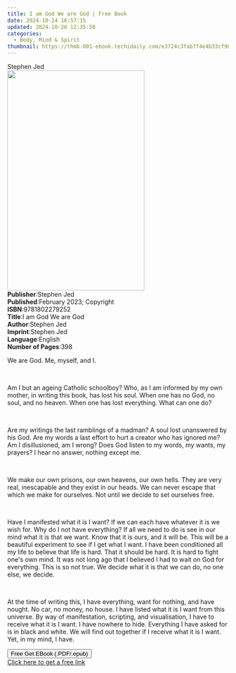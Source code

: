 ```yaml
---
title: I am God We are God | Free Book
date: 2024-10-24 16:57:15
updated: 2024-10-26 12:35:58
categories:
  - Body, Mind & Spirit
thumbnail: https://thmb-001-ebook.techidaily.com/e3724c3fab7f4e4b33cf9013ea66a1ef68bce923eb135f5784d98c1d79a13a04.jpg
---
```

<main id="book-container">
  <div class="flex flex-col">
    <div class="book-brief flex-1 py-6 px-4 sm:p-6 md:py-10 md:px-8">
      <!-- brief-->
      <div class="book-brief-main">Stephen Jed</div>
    </div>
    <div
      class="book-meta-info flex-1 grid gap-4 col-start-1 col-end-3 row-start-1 sm:mb-6 sm:grid-cols-4 lg:gap-6 lg:col-start-2 lg:row-end-6 lg:row-span-6 lg:mb-0"
    >
      <div
        class="book-meta-info-left place-content-center mt-4 p-4 text-sm leading-6 col-start-2 col-span-2 dark:text-slate-400"
      >
        <img
          class="w-full h-500 object-cover rounded-lg sm:h-255 sm:col-span-2 lg:col-span-full"
          src="https://img-001-ebook.techidaily.com/d3d99cb519093ab61a2dc94c37927e12de9330305b25d4f14b87762bcb5d6e32.jpg"
          alt=""
          width="312"
          height="500"
        />
      </div>
      <div
        class="book-meta-info-right mt-2 col-start-1 row-start-2 col-span-3 self-center"
      >
        <!-- meta data  -->
        <div class="flex flex-col px-4 md:px-8">
          <div class="flex-1">
            <strong>Publisher</strong>:<span class="px-2">Stephen Jed</span>
          </div>
          <div class="flex-1">
            <strong>Published</strong>:<span class="px-2"
              >February 2023; Copyright</span
            >
          </div>
          <div class="flex-1">
            <strong>ISBN</strong>:<span class="px-2">9781802279252</span>
          </div>
          <div class="flex-1">
            <strong>Title</strong>:<span class="px-2">I am God We are God</span>
          </div>
          <div class="flex-1">
            <strong>Author</strong>:<span class="px-2">Stephen Jed</span>
          </div>
          <div class="flex-1">
            <strong>Imprint</strong>:<span class="px-2">Stephen Jed</span>
          </div>
          <div class="flex-1">
            <strong>Language</strong>:<span class="px-2">English</span>
          </div>
          <div class="flex-1">
            <strong>Number of Pages</strong>:<span class="px-2">398</span>
          </div>
        </div>
      </div>
    </div>
    <div class="book-description flex-1 py-6 px-4 sm:p-6 md:py-10 md:px-8">
      <div class="book-description-main">
        <div accordion-content="" id="description">
          <p>We are God. Me, myself, and I.</p>
          <p><br /></p>
          <p>
            Am I but an ageing Catholic schoolboy? Who, as I am informed by my
            own mother, in writing this book, has lost his soul. When one has no
            God, no soul, and no heaven. When one has lost everything. What can
            one do?
          </p>
          <p><br /></p>
          <p>
            Are my writings the last ramblings of a madman? A soul lost
            unanswered by his God. Are my words a last effort to hurt a creator
            who has ignored me? Am I disillusioned, am I wrong? Does God listen
            to my words, my wants, my prayers? I hear no answer, nothing except
            me.
          </p>
          <p><br /></p>
          <p>
            We make our own prisons, our own heavens, our own hells. They are
            very real, inescapable and they exist in our heads. We can never
            escape that which we make for ourselves. Not until we decide to set
            ourselves free.
          </p>
          <p><br /></p>
          <p>
            Have I manifested what it is I want? If we can each have whatever it
            is we wish for. Why do I not have everything? If all we need to do
            is see in our mind what it is that we want. Know that it is ours,
            and it will be. This will be a beautiful experiment to see if I get
            what I want. I have been conditioned all my life to believe that
            life is hard. That it should be hard. It is hard to fight one's own
            mind. It was not long ago that I believed I had to wait on God for
            everything. This is so not true. We decide what it is that we can
            do, no one else, we decide.
          </p>
          <p><br /></p>
          <p>
            At the time of writing this, I have everything, want for nothing,
            and have nought. No car, no money, no house. I have listed what it
            is I want from this universe. By way of manifestation, scripting,
            and visualisation, I have to receive what it is I want. I have
            nowhere to hide. Everything I have asked for is in black and white.
            We will find out together if I receive what it is I want. Yet, in my
            mind, I have.
          </p>
        </div>
        <div class="accordion-fader"></div>
      </div>
    </div>
    <div class="book-excerpts flex-1 py-6 px-4 sm:p-6 md:py-10 md:px-8"></div>
    <div
      class="book-about-author flex-1 py-6 px-4 sm:p-6 md:py-10 md:px-8"
    ></div>
    <div class="book-free-get flex-1 py-6 px-4 sm:p-6 md:py-10 md:px-8">
      <button
        id="btn-free-get"
        class="bg-blue-500 hover:bg-blue-700 text-white font-bold py-2 px-4 rounded"
      >
        Free Get EBook (.PDF/.epub)
      </button>
      <div id="countdown-display" class="px-2 text-lg mt-2"></div>
      <a
        id="free-link"
        class="hidden bg-blue-500 hover:bg-blue-700 text-white font-bold py-2 px-4 rounded"
        href="https://www.ebooks.com/en-us/book/210764872/i-am-god-we-are-god/stephen-jed/"
        target="_blank"
        >Click here to get a free link</a
      >
    </div>
    <script>
      let countdownTime = 0;
      let countdownInterval = null;
      document
        .getElementById('btn-free-get')
        .addEventListener('click', startCountdown);
      function startCountdown() {
        countdownTime = new Date().getTime() + 60000 * 3;
        countdownInterval = setInterval(updateCountdown, 1000);
        document.getElementById('btn-free-get').disabled = true;
        document
          .getElementById('btn-free-get')
          .classList.add('bg-gray-500', 'cursor-not-allowed');
      }
      function updateCountdown() {
        let currentTime = new Date().getTime();
        let timeLeft = countdownTime - currentTime;
        let secondsLeft = Math.floor(timeLeft / 1000);
        document.getElementById('countdown-display').innerHTML =
          `Remaining time: ${secondsLeft} seconds.`;
        if (secondsLeft <= 0) {
          clearInterval(countdownInterval);
          document.getElementById('btn-free-get').classList.add('hidden');
          document.getElementById('free-link').classList.remove('hidden');
          document.getElementById('countdown-display').innerHTML = '';
        }
      }
    </script>
  </div>
</main>

